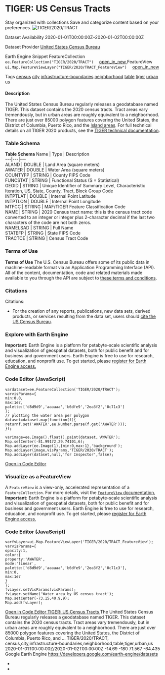  
#  TIGER: US Census Tracts 
Stay organized with collections  Save and categorize content based on your preferences. 
![TIGER/2020/TRACT](https://developers.google.com/earth-engine/datasets/images/TIGER/TIGER_2020_TRACT_sample.png) 

Dataset Availability
    2020-01-01T00:00:00Z–2020-01-02T00:00:00Z 

Dataset Provider
     [ United States Census Bureau ](https://www.census.gov/programs-surveys/geography/guidance/tiger-data-products-guide.html) 

Earth Engine Snippet
     FeatureCollection `    ee.FeatureCollection("TIGER/2020/TRACT")   ` [ open_in_new ](https://code.earthengine.google.com/?scriptPath=Examples:Datasets/TIGER/TIGER_2020_TRACT)      FeatureView  `    ui.Map.FeatureViewLayer("TIGER/2020/TRACT_FeatureView")   ` [ open_in_new ](https://code.earthengine.google.com/?scriptPath=Examples:Datasets/TIGER/TIGER_2020_TRACT_FeatureView) 

Tags
     [census](https://developers.google.com/earth-engine/datasets/tags/census) [city](https://developers.google.com/earth-engine/datasets/tags/city) [infrastructure-boundaries](https://developers.google.com/earth-engine/datasets/tags/infrastructure-boundaries) [neighborhood](https://developers.google.com/earth-engine/datasets/tags/neighborhood) [table](https://developers.google.com/earth-engine/datasets/tags/table) [tiger](https://developers.google.com/earth-engine/datasets/tags/tiger) [urban](https://developers.google.com/earth-engine/datasets/tags/urban) [us](https://developers.google.com/earth-engine/datasets/tags/us)
#### Description
The United States Census Bureau regularly releases a geodatabase named TIGER. This dataset contains the 2020 census tracts. Tract areas vary tremendously, but in urban areas are roughly equivalent to a neighborhood. There are just over 85000 polygon features covering the United States, the District of Columbia, Puerto Rico, and the [Island areas](https://www.census.gov/programs-surveys/decennial-census/decade/2020/planning-management/release/2020-island-areas-data-products.html).
For full technical details on all TIGER 2020 products, see the [TIGER technical documentation](https://www2.census.gov/geo/pdfs/maps-data/data/tiger/tgrshp2020/TGRSHP2020_TechDoc.pdf).
### Table Schema
**Table Schema**
Name | Type | Description  
---|---|---  
ALAND | DOUBLE | Land Area (square meters)  
AWATER | DOUBLE | Water Area (square meters)  
COUNTYFP | STRING | County FIPS Code  
FUNCSTAT | STRING | Functional Status (S = Statistical)  
GEOID | STRING | Unique Identifier of Summary Level, Characteristic Iteration, US, State, County, Tract, Block Group Code  
INTPTLAT | DOUBLE | Internal Point Latitude  
INTPTLON | DOUBLE | Internal Point Longitude  
MTFCC | STRING | MAF/TIGER Feature Classification Code  
NAME | STRING | 2020 Census tract name: this is the census tract code converted to an integer or integer plus 2-character decimal if the last two characters of the code are not both zeros.  
NAMELSAD | STRING | Full Name  
STATEFP | STRING | State FIPS Code  
TRACTCE | STRING | Census Tract Code  
### Terms of Use
**Terms of Use**
The U.S. Census Bureau offers some of its public data in machine-readable format via an Application Programming Interface (API). All of the content, documentation, code and related materials made available to you through the API are subject to [these terms and conditions](https://www.census.gov/data/developers/about/terms-of-service.html).
### Citations
Citations:
  * For the creation of any reports, publications, new data sets, derived products, or services resulting from the data set, users should [cite the US Census Bureau](https://www.census.gov/about/policies/citation.html).


### Explore with Earth Engine
**Important:** Earth Engine is a platform for petabyte-scale scientific analysis and visualization of geospatial datasets, both for public benefit and for business and government users. Earth Engine is free to use for research, education, and nonprofit use. To get started, please [register for Earth Engine access.](https://console.cloud.google.com/earth-engine)
### Code Editor (JavaScript)
```
vardataset=ee.FeatureCollection('TIGER/2020/TRACT');
varvisParams={
min:0.0,
max:1e7,
palette:['d8d9d9','aaaaaa','b6dfe9','2ea3f2','0c71c3']
};
// plotting the water area per polygon
dataset=dataset.map(function(f){
returnf.set('AWATER',ee.Number.parse(f.get('AWATER')));
});

varimage=ee.Image().float().paint(dataset,'AWATER');
Map.setCenter(-81.99172,29.74101,6);
Map.addLayer(ee.Image(1),{min:0,max:1},'background');
Map.addLayer(image,visParams,'TIGER/2020/TRACT');
Map.addLayer(dataset,null,'for Inspector',false);
```
[ Open in Code Editor ](https://code.earthengine.google.com/?scriptPath=Examples:Datasets/TIGER/TIGER_2020_TRACT)
### Visualize as a FeatureView
A `FeatureView` is a view-only, accelerated representation of a `FeatureCollection`. For more details, visit the [ `FeatureView` documentation. ](https://developers.google.com/earth-engine/guides/featureview_overview)
**Important:** Earth Engine is a platform for petabyte-scale scientific analysis and visualization of geospatial datasets, both for public benefit and for business and government users. Earth Engine is free to use for research, education, and nonprofit use. To get started, please [register for Earth Engine access.](https://console.cloud.google.com/earth-engine)
### Code Editor (JavaScript)
```
varfvLayer=ui.Map.FeatureViewLayer('TIGER/2020/TRACT_FeatureView');
varvisParams={
opacity:1,
color:{
property:'AWATER',
mode:'linear',
palette:['d8d9d9','aaaaaa','b6dfe9','2ea3f2','0c71c3'],
min:0,
max:1e7
}
};
fvLayer.setVisParams(visParams);
fvLayer.setName('Water area by US census tract');
Map.setCenter(-73.15,40.9,9);
Map.add(fvLayer);
```
[ Open in Code Editor ](https://code.earthengine.google.com/?scriptPath=Examples:Datasets/TIGER/TIGER_2020_TRACT_FeatureView)
[ TIGER: US Census Tracts ](https://developers.google.com/earth-engine/datasets/catalog/TIGER_2020_TRACT)
The United States Census Bureau regularly releases a geodatabase named TIGER. This dataset contains the 2020 census tracts. Tract areas vary tremendously, but in urban areas are roughly equivalent to a neighborhood. There are just over 85000 polygon features covering the United States, the District of Columbia, Puerto Rico, and …
TIGER/2020/TRACT, census,city,infrastructure-boundaries,neighborhood,table,tiger,urban,us 
2020-01-01T00:00:00Z/2020-01-02T00:00:00Z
-14.69 -180 71.567 -64.435 
Google Earth Engine
https://developers.google.com/earth-engine/datasets
  * [ ](https://doi.org/https://www.census.gov/programs-surveys/geography/guidance/tiger-data-products-guide.html)
  * [ ](https://doi.org/https://developers.google.com/earth-engine/datasets/catalog/TIGER_2020_TRACT)


